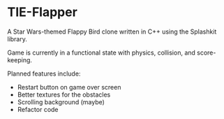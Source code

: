 # TIE-Flapper
A Star Wars-themed Flappy Bird clone written in C++ using the Splashkit library.

Game is currently in a functional state with physics, collision, and score-keeping. 

Planned features include:   
* Restart button on game over screen   
* Better textures for the obstacles  
* Scrolling background (maybe)   
* Refactor code